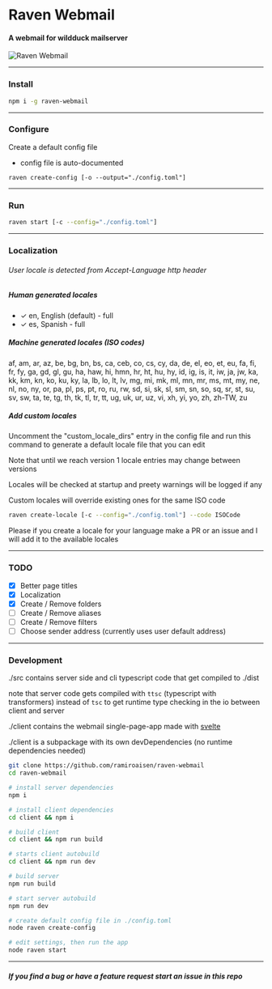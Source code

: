 # Raven Webmail
#### A webmail for wildduck mailserver

![Raven Webmail](https://user-images.githubusercontent.com/132242/80524945-26ab8d00-8999-11ea-8d10-57087627f596.png)

---

### Install
```sh
npm i -g raven-webmail
```

---

### Configure
Create a default config file
- config file is auto-documented

```
raven create-config [-o --output="./config.toml"]
```

---

### Run
```sh
raven start [-c --config="./config.toml"]
```

---

### Localization
###### User locale is detected from Accept-Language http header

##### Human generated locales

- ✓ en, English (default) - full
- ✓ es, Spanish - full

##### Machine generated locales (ISO codes)
  af,   am,   ar,   az,   be,   bg,   bn,   bs,   ca,   ceb,   co,   cs,   cy,   da,   de,   el,   eo,   et,   eu,   fa,   fi,   fr,   fy,   ga,   gd,   gl,   gu,   ha,   haw,   hi,   hmn,   hr,   ht,   hu,   hy,   id,   ig,   is,   it,   iw,   ja,   jw,   ka,   kk,   km,   kn,   ko,   ku,   ky,   la,   lb,   lo,   lt,   lv,   mg,   mi,   mk,   ml,   mn,   mr,   ms,   mt,   my,   ne,   nl,   no,   ny,   or,   pa,   pl,   ps,   pt,   ro,   ru,   rw,   sd,   si,   sk,   sl,   sm,   sn,   so,   sq,   sr,   st,   su,   sv,   sw,   ta,   te,   tg,   th,   tk,   tl,   tr,   tt,   ug,   uk,   ur,   uz,   vi,   xh,   yi,   yo,   zh, zh-TW,  zu

##### Add custom locales
Uncomment the "custom_locale_dirs" entry in the config file 
and run this command to generate a default locale file that you can edit

Note that until we reach version 1 locale entries may change between versions

Locales will be checked at startup and preety warnings will be logged if any 

Custom locales will override existing ones for the same ISO code

```sh
raven create-locale [-c --config="./config.toml"] --code ISOCode
```

Please if you create a locale for your language make a PR or an issue and I will add it to the available locales

---

### TODO
- [x] Better page titles
- [x] Localization 
- [x] Create / Remove folders
- [ ] Create / Remove aliases
- [ ] Create / Remove filters
- [ ] Choose sender address (currently uses user default address)

---

### Development
./src contains server side and cli typescript code that get compiled to ./dist

note that server code gets compiled with `ttsc` (typescript with transformers) instead of `tsc` to get runtime type checking in the io between client and server

./client contains the webmail single-page-app made with [svelte](https://svelte.dev)

./client is a subpackage with its own devDependencies (no runtime dependencies needed)
```sh
git clone https://github.com/ramiroaisen/raven-webmail
cd raven-webmail

# install server dependencies
npm i

# install client dependencies
cd client && npm i

# build client
cd client && npm run build

# starts client autobuild
cd client && npm run dev

# build server
npm run build

# start server autobuild
npm run dev

# create default config file in ./config.toml
node raven create-config

# edit settings, then run the app
node raven start
```
---

##### If you find a bug or have a feature request start an issue in this repo